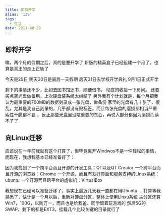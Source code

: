 ```yaml
---
title: 即将开学
alias: '129'
tags:
  - 生活
date: 2011-08-29
---
```


## 即将开学

唉，两个月的假期之后，真的是要开学了
新版的精英盒子已经组建一个月了，也算是真正的走上正轨了

今天是29日
明天30日是最后一天假期
后天31日去学校开学典礼
9月1日正式开学

剩下的事情还不少，比如去图书馆还书，顺便借书。
彻底的收拾一下房间。
还要买点空光盘做备用，上次硬盘装系统太纠结了
另外我有个计划就是，每个月把我认为最重要的700MB的数据刻录成一张光盘，做备份
家里的光盘有几十张了，很乱，尤其是我自己刻录的，几乎都没有贴标签。而且每张光盘的磨损都相当严重
索性干脆都不要 ... 反正那些光盘里没啥重要的东西，再说大部分都因为磨损而读不了了

## 向Linux迁移

应该说在一年前我就有这个打算了，但毕竟离开Windwos不是一件轻松的事情，而现在，我想我基本已经准备好了：

因为我找到了一个跨平台而且开源的开发工具：QT以及QT Creator
一个跨平台而且开源的浏览器：Chrome
一个开源，而且有友好界面和服务支持的LInux系统：ubuntu
一个开源而且跨平台的虚拟机：VirtualBox

我想现在已经可以准备迁移了，事实上最近几天我一直都在用Ubuntu ...
打算等我熟悉了，估计是一个月以后，重新对硬盘分区，整体上使用LInxu系统
主分区还算Win7，100G，以防万一，而且也是给我爸、同学留着玩游戏的
然后5G的SWAP，剩下的都是EXT3，挂载几个比较关键的目录就行了

